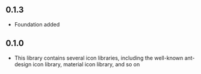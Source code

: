 ## 0.1.3
   * Foundation added
   
## 0.1.0

   * This library contains several icon libraries, including the well-known ant-design icon library, material icon library, and so on
